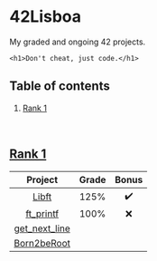 # 42Lisboa
My graded and ongoing 42 projects.
```
<h1>Don't cheat, just code.</h1>
```

## Table of contents
1. [Rank 1](#rank-1)
<!--2. [Rank 2](#rank-2)-->
<!--3. [Rank 3](#rank-3)-->
<!--4. [Rank 4](#rank-4)-->
<!--5. [Rank 5](#rank-5)-->
<!--6. [Rank 6](#rank-6)-->
<br/>

## [Rank 1](./Rank%201)
| **Project** | **Grade** | **Bonus**
| :---: | :---: | :---:
| [Libft](./Rank%201/Libft) | 125% | :heavy_check_mark:
| [ft_printf](./Rank%201/ft_printf) | 100% | :x:
| [get_next_line](./Rank%201/get_next_line) | | 
| [Born2beRoot]() | | 
<br/>
<!--
## Rank 2
| **Project** | **Grade** | **Bonus**
| :---: | :---: | :---:
<br/>

## Rank 3
| **Project** | **Grade** | **Bonus**
| :---: | :---: | :---:
<br/>

## Rank 4
| **Project** | **Grade** | **Bonus**
| :---: | :---: | :---:
<br/>

## Rank 5
| **Project** | **Grade** | **Bonus**
| :---: | :---: | :---:
<br/>

## Rank 6
| **Project** | **Grade** | **Bonus**
| :---: | :---: | :---:
<br/>
-->
